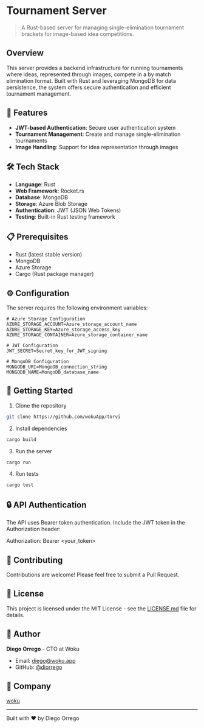 # Tournament Server

> A Rust-based server for managing single-elimination tournament brackets for image-based idea competitions.

## Overview

This server provides a backend infrastructure for running tournaments where ideas, represented through images, compete in a by match elimination format. Built with Rust and leveraging MongoDB for data persistence, the system offers secure authentication and efficient tournament management.

## 🚀 Features

- **JWT-based Authentication**: Secure user authentication system
- **Tournament Management**: Create and manage single-elimination tournaments
- **Image Handling**: Support for idea representation through images

## 🛠 Tech Stack

- **Language**: Rust
- **Web Framework**: Rocket.rs
- **Database**: MongoDB
- **Storage**: Azure Blob Storage
- **Authentication**: JWT (JSON Web Tokens)
- **Testing**: Built-in Rust testing framework

## 📋 Prerequisites

- Rust (latest stable version)
- MongoDB
- Azure Storage
- Cargo (Rust package manager)

## ⚙️ Configuration

The server requires the following environment variables:

```env
# Azure Storage Configuration
AZURE_STORAGE_ACCOUNT=Azure_storage_account_name
AZURE_STORAGE_KEY=Azure_storage_access_key
AZURE_STORAGE_CONTAINER=Azure_storage_container_name

# JWT Configuration
JWT_SECRET=Secret_key_for_JWT_signing

# MongoDB Configuration
MONGODB_URI=MongoDB_connection_string
MONGODB_NAME=MongoDB_database_name
```

## 🚀 Getting Started

1. Clone the repository

```bash
git clone https://github.com/wokuApp/torvi
```

2. Install dependencies

```bash
cargo build
```

3. Run the server

```bash
cargo run
```

4. Run tests

```bash
cargo test
```

## 🔒 API Authentication

The API uses Bearer token authentication. Include the JWT token in the Authorization header:

Authorization: Bearer <your_token>

## 👥 Contributing

Contributions are welcome! Please feel free to submit a Pull Request.

## 📝 License

This project is licensed under the MIT License - see the [LICENSE.md](LICENSE.md) file for details.

## 👤 Author

**Diego Orrego** - CTO at Woku

- Email: diego@woku.app
- GitHub: [@diorrego](https://github.com/diorrego)

## 🏢 Company

[woku](https://woku.app)

---

Built with ❤️ by Diego Orrego
